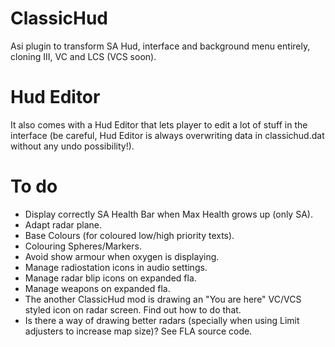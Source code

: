 # ClassicHud

Asi plugin to transform SA Hud, interface and background menu entirely, cloning III, VC and LCS (VCS soon).

# Hud Editor

It also comes with a Hud Editor that lets player to edit a lot of stuff in the interface (be careful, Hud Editor is always overwriting data in classichud.dat without any undo possibility!).

# To do

- Display correctly SA Health Bar when Max Health grows up (only SA).
- Adapt radar plane.
- Base Colours (for coloured low/high priority texts).
- Colouring Spheres/Markers.
- Avoid show armour when oxygen is displaying.
- Manage radiostation icons in audio settings.
- Manage radar blip icons on expanded fla.
- Manage weapons on expanded fla.
- The another ClassicHud mod is drawing an "You are here" VC/VCS styled icon on radar screen. Find out how to do that.
- Is there a way of drawing better radars (specially when using Limit adjusters to increase map size)? See FLA source code.
